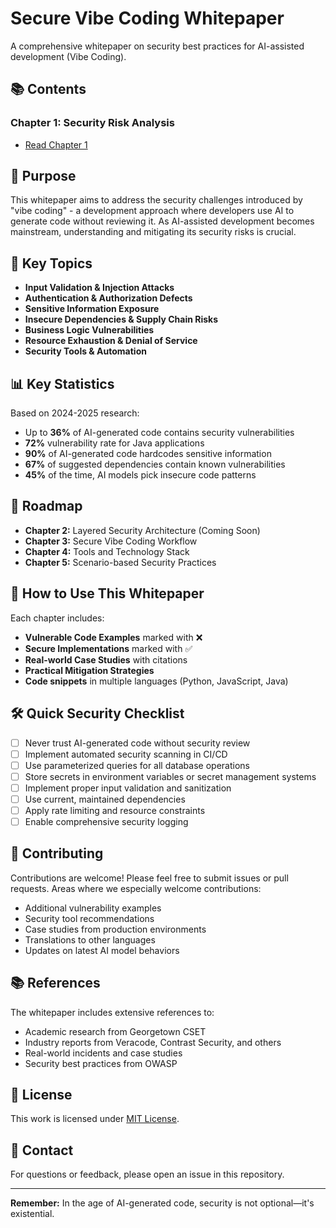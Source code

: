 # Secure Vibe Coding Whitepaper

A comprehensive whitepaper on security best practices for AI-assisted development (Vibe Coding).

## 📚 Contents

### Chapter 1: Security Risk Analysis
- [Read Chapter 1](chapter1_security_risks.md)

## 🎯 Purpose

This whitepaper aims to address the security challenges introduced by "vibe coding" - a development approach where developers use AI to generate code without reviewing it. As AI-assisted development becomes mainstream, understanding and mitigating its security risks is crucial.

## 🔑 Key Topics

- **Input Validation & Injection Attacks**
- **Authentication & Authorization Defects**
- **Sensitive Information Exposure**
- **Insecure Dependencies & Supply Chain Risks**
- **Business Logic Vulnerabilities**
- **Resource Exhaustion & Denial of Service**
- **Security Tools & Automation**

## 📊 Key Statistics

Based on 2024-2025 research:
- Up to **36%** of AI-generated code contains security vulnerabilities
- **72%** vulnerability rate for Java applications
- **90%** of AI-generated code hardcodes sensitive information
- **67%** of suggested dependencies contain known vulnerabilities
- **45%** of the time, AI models pick insecure code patterns

## 🚀 Roadmap

- **Chapter 2:** Layered Security Architecture (Coming Soon)
- **Chapter 3:** Secure Vibe Coding Workflow
- **Chapter 4:** Tools and Technology Stack
- **Chapter 5:** Scenario-based Security Practices

## 📖 How to Use This Whitepaper

Each chapter includes:
- **Vulnerable Code Examples** marked with ❌
- **Secure Implementations** marked with ✅
- **Real-world Case Studies** with citations
- **Practical Mitigation Strategies**
- **Code snippets** in multiple languages (Python, JavaScript, Java)

## 🛠️ Quick Security Checklist

- [ ] Never trust AI-generated code without security review
- [ ] Implement automated security scanning in CI/CD
- [ ] Use parameterized queries for all database operations
- [ ] Store secrets in environment variables or secret management systems
- [ ] Implement proper input validation and sanitization
- [ ] Use current, maintained dependencies
- [ ] Apply rate limiting and resource constraints
- [ ] Enable comprehensive security logging

## 🤝 Contributing

Contributions are welcome! Please feel free to submit issues or pull requests. Areas where we especially welcome contributions:

- Additional vulnerability examples
- Security tool recommendations
- Case studies from production environments
- Translations to other languages
- Updates on latest AI model behaviors

## 📚 References

The whitepaper includes extensive references to:
- Academic research from Georgetown CSET
- Industry reports from Veracode, Contrast Security, and others
- Real-world incidents and case studies
- Security best practices from OWASP

## 📄 License

This work is licensed under [MIT License](LICENSE).

## 📮 Contact

For questions or feedback, please open an issue in this repository.

---

**Remember:** In the age of AI-generated code, security is not optional—it's existential.